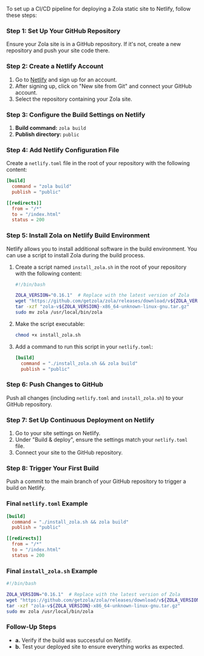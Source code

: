 To set up a CI/CD pipeline for deploying a Zola static site to Netlify, follow these steps:

### Step 1: Set Up Your GitHub Repository
Ensure your Zola site is in a GitHub repository. If it's not, create a new repository and push your site code there.

### Step 2: Create a Netlify Account
1. Go to [Netlify](https://www.netlify.com/) and sign up for an account.
2. After signing up, click on "New site from Git" and connect your GitHub account.
3. Select the repository containing your Zola site.

### Step 3: Configure the Build Settings on Netlify
1. **Build command:** `zola build`
2. **Publish directory:** `public`

### Step 4: Add Netlify Configuration File
Create a `netlify.toml` file in the root of your repository with the following content:

```toml
[build]
  command = "zola build"
  publish = "public"

[[redirects]]
  from = "/*"
  to = "/index.html"
  status = 200
```

### Step 5: Install Zola on Netlify Build Environment
Netlify allows you to install additional software in the build environment. You can use a script to install Zola during the build process.

1. Create a script named `install_zola.sh` in the root of your repository with the following content:

    ```bash
    #!/bin/bash

    ZOLA_VERSION="0.16.1"  # Replace with the latest version of Zola
    wget "https://github.com/getzola/zola/releases/download/v${ZOLA_VERSION}/zola-v${ZOLA_VERSION}-x86_64-unknown-linux-gnu.tar.gz"
    tar -xzf "zola-v${ZOLA_VERSION}-x86_64-unknown-linux-gnu.tar.gz"
    sudo mv zola /usr/local/bin/zola
    ```

2. Make the script executable:

    ```bash
    chmod +x install_zola.sh
    ```

3. Add a command to run this script in your `netlify.toml`:

    ```toml
    [build]
      command = "./install_zola.sh && zola build"
      publish = "public"
    ```

### Step 6: Push Changes to GitHub
Push all changes (including `netlify.toml` and `install_zola.sh`) to your GitHub repository.

### Step 7: Set Up Continuous Deployment on Netlify
1. Go to your site settings on Netlify.
2. Under "Build & deploy", ensure the settings match your `netlify.toml` file.
3. Connect your site to the GitHub repository.

### Step 8: Trigger Your First Build
Push a commit to the main branch of your GitHub repository to trigger a build on Netlify.

### Final `netlify.toml` Example

```toml
[build]
  command = "./install_zola.sh && zola build"
  publish = "public"

[[redirects]]
  from = "/*"
  to = "/index.html"
  status = 200
```

### Final `install_zola.sh` Example

```bash
#!/bin/bash

ZOLA_VERSION="0.16.1"  # Replace with the latest version of Zola
wget "https://github.com/getzola/zola/releases/download/v${ZOLA_VERSION}/zola-v${ZOLA_VERSION}-x86_64-unknown-linux-gnu.tar.gz"
tar -xzf "zola-v${ZOLA_VERSION}-x86_64-unknown-linux-gnu.tar.gz"
sudo mv zola /usr/local/bin/zola
```

### Follow-Up Steps
- **a.** Verify if the build was successful on Netlify.
- **b.** Test your deployed site to ensure everything works as expected.
